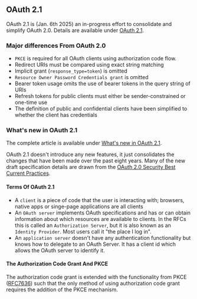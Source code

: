 ## OAuth 2.1
OAuth 2.1 is (Jan. 6th 2025) an in-progress effort to consolidate and simplify OAuth 2.0. 
Details are available under [OAuth 2.1](https://oauth.net/2.1/).

### Major differences From OAuth 2.0
- `PKCE` is required for all OAuth clients using authorization code flow.
- Redirect URIs must be compared using exact string matching
- Implicit grant (```response_type=token```) is omitted
- `Resource Owner Password Credentials grant` is omitted
- Bearer token usage omits the use of bearer tokens in the query string of URIs
- Refresh tokens for public clients must either be sender-constrained or one-time use
- The definition of public and confidential clients have been simplified to whether 
  the client has credentials 

### What's new in OAuth 2.1
The complete article is available under 
[What's new in OAuth 2.1](https://fusionauth.io/blog/whats-new-in-oauth-2-1).

OAuth 2.1 doesn't introduce any new features, it just consolidates the changes that
have been made over the past eight years. Many of the new draft specification details are
drawn from the [OAuth 2.0 Security Best Current Practices](https://tools.ietf.org/html/draft-ietf-oauth-security-topics-14).

#### Terms Of OAuth 2.1
- A `client` is a piece of code that the user is interacting with; browsers, native apps
  or singe-page applications are all clients
- An `OAuth server` implements OAuth specifications and has or can obtain information
  about which resources are available to clients. In the RFCs this is called an
  `Authorization Server`, but it is also known as an `Identity Provider`. Most users 
  call it "the place I log in".
- An `application server` doesn't have any authentication functionality but knows how
  to delegate to an OAuth Server. It has a client id which allows the OAuth server to
  identify it.


#### The Authorization Code Grant And PKCE
The authorization code grant is extended with the functionality from PKCE 
([RFC7636](https://tools.ietf.org/html/rfc7636)) such that the only method of using 
authorization code grant requires the addition of the PKCE mechanism.